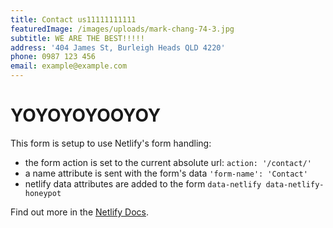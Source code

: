 ```yaml
---
title: Contact us11111111111
featuredImage: /images/uploads/mark-chang-74-3.jpg
subtitle: WE ARE THE BEST!!!!!
address: '404 James St, Burleigh Heads QLD 4220'
phone: 0987 123 456
email: example@example.com
---
```

# YOYOYOYOOYOY

This form is setup to use Netlify's form handling:

* the form action is set to the current absolute url: `action: '/contact/'`
* a name attribute is sent with the form's data `'form-name': 'Contact'`
* netlify data attributes are added to the form `data-netlify data-netlify-honeypot`

Find out more in the [Netlify Docs](https://www.netlify.com/docs/form-handling/).